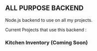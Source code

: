 ## ALL PURPOSE BACKEND

Node.js backend to use on all my projects.

Current Projects that use this backend : 
 
### Kitchen Inventory (Coming Soon)
